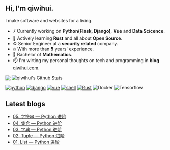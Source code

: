 
<!-- ![image](https://user-images.githubusercontent.com/3297411/87028648-7fa56600-c211-11ea-95f0-ff8af4a8c9ee.png) -->

## Hi, I'm qiwihui.

I make software and websites for a living.

* ⚡️ Currently working on **Python(Flask, Django)**, **Vue** and **Data Scicence**.
* 🌱 Actively learning **Rust** and all about **Open Source**.
* ⚙️ Senior Engineer at a **security related** company.
* 🔥 With more than **5** years' experience.
* 🔭 Bachelor of **Mathematics**.
* 📫 I'm wirting my personal thoughts on tech and programming in **blog** [qiwihui.com](https://qiwihui.com).

<p align="left">
<img align="center" src="https://github-readme-stats.vercel.app/api/top-langs/?username=qiwihui&hide_langs_below=1&theme=default&line_height=27&layout=compact" />
<img align="center" src="https://github-readme-stats.vercel.app/api?username=qiwihui&show_icons=true&count_private=true&include_all_commits=false&line_height=21" alt="qiwihui's Github Stats" />
</p>

<p align="left">
    <a href="https://github.com/qiwihui?tab=repositories&language=python" target="_blank"><img alt="python" src="https://img.shields.io/badge/-python-3776AB?style=flat-square&logo=Python&logoColor=white"></a>
    <a href="https://github.com/qiwihui?tab=repositories&language=django" target="_blank"><img alt="django" src="https://img.shields.io/badge/-Django-44B78B?style=flat-square&logo=Django&logoColor=white"></a>
    <a href="https://github.com/qiwihui?tab=repositories&language=vue" target="_blank"><img alt="vue" src="https://img.shields.io/badge/-vuejs-3776AB?style=flat-square&logo=v&logoColor=white"></a>
    <a href="https://github.com/qiwihui?tab=repositories&language=shell" target="_blank"><img alt="shell" src="https://img.shields.io/badge/-shell-5391FE?style=flat-square&logo=PowerShell&logoColor=white"></a>
    <a href="https://github.com/qiwihui?tab=repositories&language=rust" target="_blank"><img alt="Rust" src="https://img.shields.io/badge/-Rust-276DC3?style=flat-square&logo=Rust&logoColor=white"></a>
    <img alt="Docker" src="https://img.shields.io/badge/-Docker-2496ED?style=flat-square&logo=docker&logoColor=white" />
    <img alt="Tensorflow" src="https://img.shields.io/badge/-Tensorflow-FF6F00?style=flat-square&logo=tensorflow&logoColor=white" />
</p>

## Latest blogs
<!-- BLOG-POST-LIST:START -->
- [05. 字符串 — Python 进阶](https://qiwihui.com/qiwihui-blog-122/)
- [04. 集合 — Python 进阶](https://qiwihui.com/qiwihui-blog-121/)
- [03. 字典 — Python 进阶](https://qiwihui.com/qiwihui-blog-120/)
- [02. Tuple — Python 进阶](https://qiwihui.com/qiwihui-blog-119/)
- [01. List — Python 进阶](https://qiwihui.com/qiwihui-blog-118/)
<!-- BLOG-POST-LIST:END -->
